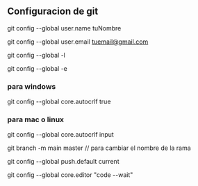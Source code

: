 ## Configuracion de git 

git config --global user.name tuNombre

git config --global user.email tuemail@gmail.com

git config --global -l

git config --global -e


### para windows
 git config --global core.autocrlf true

 ### para mac o linux
 git config --global core.autocrlf input

 git branch -m main master // para cambiar el nombre de la rama

 git config --global push.default current

 git config --global core.editor "code --wait"
 
